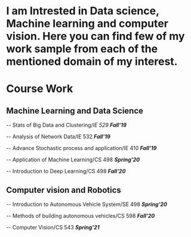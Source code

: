
# I am Intrested in Data science, Machine learning and computer vision. Here you can find few of my work sample from each of the mentioned domain of my interest.
# Course Work
## Machine Learning and Data Science 
-- Stats of Big Data and Clustering/*IE 529* ***Fall'19***

-- Analysis of Network Data/IE 532 ***Fall'19***

-- Advance Stochastic process and application/IE 410 ***Fall'19***

-- Application of Machine Learning/CS 498 ***Spring'20***

-- Introduction to Deep Learning/CS 498 ***Fall'20***

## Computer vision and Robotics
-- Introduction to Autonomous Vehicle System/SE 498 ***Spring'20***

-- Methods of building autonomous vehicles/CS 598 ***Fall'20***

-- Computer Vision/CS 543 ***Spring'21***

